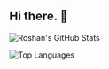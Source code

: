 ## Hi there. 👋

![Roshan's GitHub Stats](https://github-readme-stats.vercel.app/api?username=RoshanAdi&show_icons=true&title_color=ffffff&text_color=ffffff&bg_color=000000&icon_color=ffff00&hide_rank=true)

![Top Languages](https://github-readme-stats.vercel.app/api/top-langs/?username=RoshanAdi&layout=compact&langs_count=8&theme=dark)



